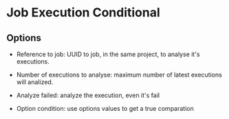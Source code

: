 # Job Execution Conditional

## Options

* Reference to job: UUID to job, in the same project, to analyse it's executions.

* Number of executions to analyse: maximum number of latest executions will analized.

* Analyze failed: analyze the execution, even it's fail

* Option condition: use options values to get a true comparation
 


